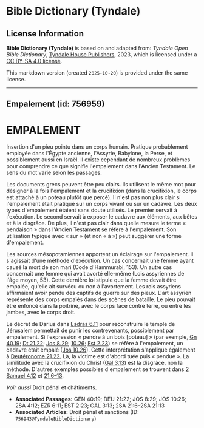 # Bible Dictionary (Tyndale)

## License Information

**Bible Dictionary (Tyndale)** is based on and adapted from: _Tyndale Open Bible Dictionary_, [Tyndale House Publishers](https://tyndaleopenresources.com/), 2023, which is licensed under a [CC BY-SA 4.0 license](https://creativecommons.org/licenses/by-sa/4.0/legalcode.en).

This markdown version (created `2025-10-20`) is provided under the same license.



--------------------------------

## Empalement (id: 756959)

EMPALEMENT
==========

Insertion d'un pieu pointu dans un corps humain. Pratique probablement employée dans l'Égypte ancienne, l'Assyrie, Babylone, la Perse, et possiblement aussi en Israël. Il existe cependant de nombreux problèmes pour comprendre ce que signifie l'empalement dans l'Ancien Testament. Le sens du mot varie selon les passages.

Les documents grecs peuvent être peu clairs. Ils utilisent le même mot pour désigner à la fois l'empalement et la crucifixion (dans la crucifixion, le corps est attaché à un poteau plutôt que percé). Il n'est pas non plus clair si l'empalement était pratiqué sur un corps vivant ou sur un cadavre. Les deux types d'empalement étaient sans doute utilisés. Le premier servait à l'exécution. Le second servait à exposer le cadavre aux éléments, aux bêtes et à la disgrâce. De plus, il n'est pas clair dans quelle mesure le terme « pendaison » dans l'Ancien Testament se réfère à l'empalement. Son utilisation typique avec « sur » (et non « à ») peut suggérer une forme d'empalement.

Les sources mésopotamiennes apportent un éclairage sur l'empalement. Il s'agissait d'une méthode d'exécution. Un cas concernait une femme ayant causé la mort de son mari (Code d'Hammurabi, 153\). Un autre cas concernait une femme qui avait avorté elle\-même (Lois assyriennes de l'âge moyen, 53\). Cette dernière loi stipule que la femme devait être empalée, qu'elle ait survécu ou non à l'avortement. Les rois assyriens affirmaient avoir pendu des captifs de guerre sur des pieux. L'art assyrien représente des corps empalés dans des scènes de bataille. Le pieu pouvait être enfoncé dans la poitrine, avec le corps face contre terre, ou entre les jambes, avec le corps droit.

Le décret de Darius dans [Esdras 6\.11](https://ref.ly/Ezra6:11) pour reconstruire le temple de Jérusalem permettait de punir les contrevenants, possiblement par empalement. Si l'expression « pendre à un bois \[poteau] » (par exemple, [Gn 40\.19](https://ref.ly/Gen40:19); [Dt 21\.22](https://ref.ly/Deut21:22); [Jos 8\.29](https://ref.ly/Josh8:29); [10\.26](https://ref.ly/Josh10:26); [Est 2\.23](https://ref.ly/Esth2:23)) se réfère à l'empalement, un cadavre était empalé ([Jos 10\.26](https://ref.ly/Josh10:26)). Cette interprétation s'applique également à [Deutéronome 21\.22\.](https://ref.ly/Deut21:22) Là, la victime est d'abord tuée puis « pendue ». La similitude avec la crucifixion du Christ ([Gal 3\.13](https://ref.ly/Gal3:13)) est la disgrâce, non la méthode. D'autres exemples possibles d'empalement se trouvent dans [2 Samuel 4\.12](https://ref.ly/2Sam4:12) et [21\.6–13](https://ref.ly/2Sam21:6-2Sam21:13).

*Voir aussi* Droit pénal et châtiments.

* **Associated Passages:** GEN 40:19; DEU 21:22; JOS 8:29; JOS 10:26; 2SA 4:12; EZR 6:11; EST 2:23; GAL 3:13; 2SA 21:6–2SA 21:13
* **Associated Articles:** Droit pénal et sanctions (ID: `756943@TyndaleBibleDictionary`)

